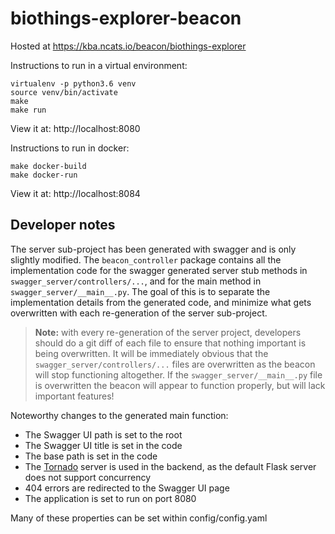 # biothings-explorer-beacon

Hosted at https://kba.ncats.io/beacon/biothings-explorer

Instructions to run in a virtual environment:
```
virtualenv -p python3.6 venv
source venv/bin/activate
make
make run
```
View it at: http://localhost:8080

Instructions to run in docker:
```
make docker-build
make docker-run
```
View it at: http://localhost:8084

## Developer notes
The server sub-project has been generated with swagger and is only slightly modified. The `beacon_controller` package contains all the implementation code for the swagger generated server stub methods in `swagger_server/controllers/...`, and for the main method in `swagger_server/__main__.py`. The goal of this is to separate the implementation details from the generated code, and minimize what gets overwritten with each re-generation of the server sub-project.

> **Note:** with every re-generation of the server project, developers should do a git diff of each file to ensure that nothing important is being overwritten. It will be immediately obvious that the `swagger_server/controllers/...` files are overwritten as the beacon will stop functioning altogether. If the `swagger_server/__main__.py` file is overwritten the beacon will appear to function properly, but will lack important features!

Noteworthy changes to the generated main function:
- The Swagger UI path is set to the root
- The Swagger UI title is set in the code
- The base path is set in the code
- The [Tornado](https://connexion.readthedocs.io/en/1.0.29/quickstart.html#server-backend) server is used in the backend, as the default Flask server does not support concurrency
- 404 errors are redirected to the Swagger UI page
- The application is set to run on port 8080

Many of these properties can be set within config/config.yaml
